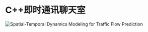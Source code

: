 # C++即时通讯聊天室

![Spatial-Temporal Dynamics Modeling for Traffic Flow Prediction](model_picture.svg "Model Architecture")

